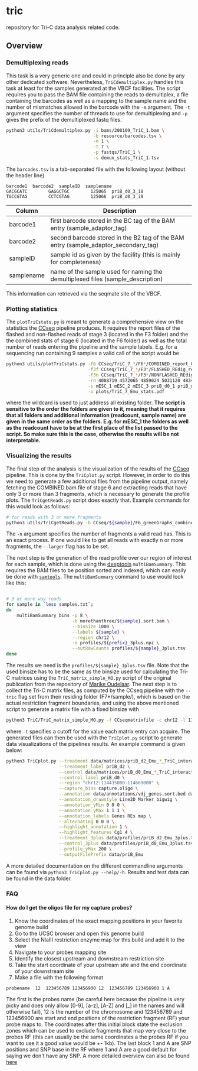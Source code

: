 # tric
repository for Tri-C data analysis related code.

## Overview

### Demultiplexing reads
This task is a very generic one and could in principle also be done by any other dedicated software. Nevertheless, `TriCdemultiplex.py` handles this task at least for the samples generated at the VBCF facilities. The script requires you to pass the BAM file containing the reads to demultiplex, a file containing the barcodes as well as a mapping to the sample name and the number of mismatches allowed in the barcode with the `-m` argument. The `-t` argument specifies the number of threads to use for demultiplexing and `-p` gives the prefix of the demultiplexed fastq files.
```bash
python3 utils/TriCdemultiplex.py -i bams/200109_TriC_1.bam \
                                 -b resource/barcodes.tsv \
                                 -m 1 \
                                 -t 7 \
                                 -p fastqs/TriC_1 \
                                 -s demux_stats_TriC_1.tsv
```
The `barcodes.tsv` is a tab-separated file with the following layout (without the header line)
```
barcode1  barcode2  sampleID  samplename
GACGCATC        GAGGCTGC        125065  priB_d0_3_i8
TGCCGTAG        CCTCGTAG        125066  priB_d0_3_i9
```
|Column |Description|
|---|---|
|barcode1 |first barcode stored in the BC tag of the BAM entry (sample_adaptor_tag) |
|barcode2 |second barcode stored in the B2 tag of the BAM entry (sample_adaptor_secondary_tag)  |
|sampleID |sample id as given by the facility (this is mainly for completeness) |
|samplename |name of the sample used for naming the demultiplexed files (sample_description) |

This information can retrieved via the seqmate site of the VBCF.

### Plotting statistics
The `plotTriCstats.py` is meant to generate a comprehensive view on the statistics the [CCseq](https://github.com/Hughes-Genome-Group/CCseqBasicS) pipeline produces. It requires the report files of the flashed and non-flashed reads of stage 3 (located in the F3 folder) and the the combined stats of stage 6 (located in the F6 folder) as well as the total number of reads entering the pipeline and the sample labels. E.g. for a sequencing run containing 9 samples a valid call of the script would be
```bash
python3 utils/plotTriCstats.py -f6 CCseq/TriC_7_*/F6*/COMBINED_report_CS5.txt \
                               -f3f CCseq/TriC_7_*/F3*/FLASHED_REdig_report_CS5.txt \
                               -f3n CCseq/TriC_7_*/F3*/NONFLASHED_REdig_report_CS5.txt \
                               -rn 4088719 4572065 4859024 5031120 4834634 4942035 6261844 5649615 5372841 \
                               -s mESC_1 mESC_2 mESC_3 priB_d0_1 priB_d0_2 priB_d0_3 priB_d2_1 priB_d2_2 priB_d2_3 \
                               -o plots/TriC_7_Emu_stats.pdf
```
where the wildcard is used to just address all existing folder. **The script is sensitive to the order the folders are given to it, meaning that it requires that all folders and additional information (readcount, sample name) are given in the same order as the folders. E.g. for mESC_1 the folders as well as the readcount have to be at the first place of the list passed to the script. So make sure this is the case, otherwise the results will be not interpretable.**

### Visualizing the results
The final step of the analysis is the visualization of the results of the [CCseq](https://github.com/Hughes-Genome-Group/CCseqBasicS) pipeline. This is done by the `TriCplot.py` script. However, in order to do this we need to generate a few additional files from the pipeline output, namely fetching the COMBINED.bam file of stage 6 and extracting reads that have only 3 or more than 3 fragments, which is necessary to generate the profile plots. The `TriCgetReads.py` script does exactly that. Example commands for this would look as follows:
```bash
# for reads with 3 or more fragments
python3 utils/TriCgetReads.py -b CCseq/${sample}/F6_greenGraphs_combined_sample_CS5/COMBINED_reported_capture_reads_CS5.bam -n 3 -o morethanthree/${sample}_3wayplus.bam --larger
```
The `-n` argument specifies the number of fragments a valid read has. This is an exact process. If one would like to get all reads with exactly n or more fragments, the `--larger` flag has to be set.

The next step is the generation of the read profile over our region of interest for each sample, which is done using the [deeptools](https://deeptools.readthedocs.io/en/develop/) `multiBamSummary`. This requires the BAM files to be position sorted and indexed, which can easily be done with [`samtools`](http://www.htslib.org/doc/samtools.html). The `multiBamSummary` command to use would look like this:
```bash

# 3 or more way reads
for sample in `less samples.txt`;
do
    multiBamSummary bins -p 8 \
                         -b morethanthree/${sample}.sort.bam \
                         --binSize 1000 \
                         --labels ${sample} \
                         --region chr12 \
                         -o profiles/${prefix}_3plus.npz \
                         --outRawCounts profiles/${sample}_3plus.tsv
done
```
The results we need is the `profiles/${sample}_3plus.tsv` file. Note that the used binsize has to be the same as the binsize used for calculating the Tri-C matrices using the `TriC_matrix_simple_MO.py` script of the original publication from the repository of [Marike Oudelaar](https://github.com/oudelaar/TriC). The next step is to collect the Tri-C matrix files, as computed by the CCseq pipeline with the `--tric` flag set from their residing folder (F7*/sample/), which is based on the actual restriction fragment boundaries, and using the above mentioned script to generate a matrix file with a fixed binsize with
```bash
python3 TriC/TriC_matrix_simple_MO.py -f CCseqmatrixfile -c chr12 -l 114435000 -r 114669000 -b 1000 -t 50 -a -o TriCplots
```
where `-t` specifies a cutoff for the value each matrix entry can acquire. The generated files can then be used with the `TriCplot.py` script to generate data visualizations of the pipelines results. An example command is given below:
```bash
python3 TriCplot.py --treatment data/matrices/priB_d2_Emu_*_TriC_interactions_1000_RAW.tab \
                    --treatment_label priB_d2 \
                    --control data/matrices/priB_d0_Emu_*_TriC_interactions_1000_RAW.tab \
                    --control_label priB_d0 \
                    --region "chr12:114435000-114669000" \
                    --capture_bins capture.oligo \
                    --annotation data/annotations/vdj_genes.sort.bed data/annotations/vdj_REs.bed data/annotations/mappability.bw \
                    --annotation_drawstyle Line2D Marker bigwig \
                    --annotation_yMin 0 0 0 \
                    --annotation_yMax 1 1 1 \
                    --annotation_labels Genes REs map \
                    --alternating 0 0 0 \
                    --highlight_annotation 1 \
                    --highlight_features Cg1 4 \
                    --treatment_3plus data/profiles/priB_d2_Emu_3plus.tsv \
                    --control_3plus data/profiles/priB_d0_Emu_3plus.tsv \
                    --profile_yMax 200 \
                    --outputFilePrefix data/priB_Emu
```
A more detailed documentation on the different commandline arguments can be found via `python3 TriCplot.py --help/-h`. Results and test data can be found in the data folder.

### FAQ
#### How do I get the oligos file for my capture probes?
 1. Know the coordinates of the exact mapping positions in your favorite genome build
 2. Go to the UCSC browser and open this genome build
 3. Select the NlaIII restriction enzyme map for this build and add it to the view
 4. Navigate to your probes mapping site
 5. Identify the closest upstream and downstream restriction site
 6. Take the start coordinate of your upstream site and the end coordinate of your downstream site
 7. Make a file with the following format
 ```
 probename  12  123456789 123456900 12  123456789 123456900 1 A
 ```
 The first is the probes name (be careful here because the pipeline is very picky and does only allow \[0-9\], \[a-z\], \[A-Z\] and \[\_\] in the names and will otherwise fail), 12 is the number of the chromosome and 123456789 and 123456900 are start and end positions of the restriction fragment (RF) your probe maps to. The coordinates after this initial block state the exclusion zones which can be used to exclude fragments that map very close to the probes RF (this can usually be the same coordinates a the probes RF if you want to use it a good value would be +- 1kb). The last block 1 and A are SNP positions and SNP base in the RF where 1 and A are a good default for saying we don't have any SNP. A more detailed overview can also be found [here](http://userweb.molbiol.ox.ac.uk/public/telenius/captureManual/oligofile.html)
